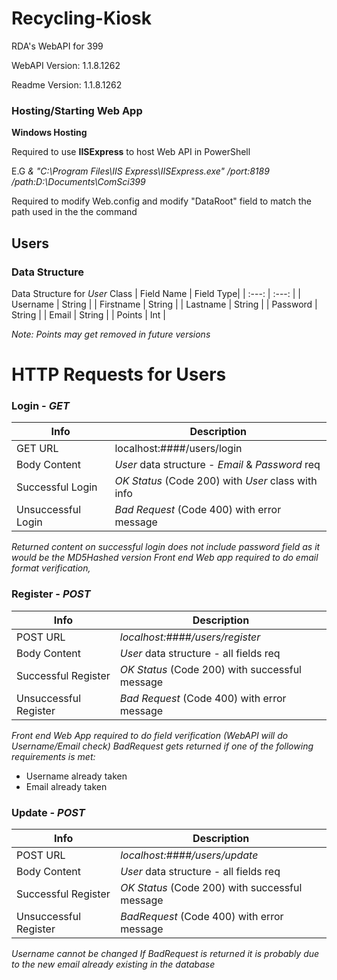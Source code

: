 

# Recycling-Kiosk
RDA's WebAPI for 399

WebAPI Version: 1.1.8.1262

Readme Version: 1.1.8.1262

### Hosting/Starting Web App
**Windows Hosting**

Required to use **IISExpress** to host Web API in PowerShell

E.G *& "C:\Program Files\IIS Express\IISExpress.exe" /port:8189 /path:D:\Documents\ComSci399*

Required to modify Web.config and modify "DataRoot" field to match the path used in the the command

## Users
### Data Structure
Data Structure for *User* Class
| Field Name | Field Type|
| :---: | :---: |
| Username | String |
| Firstname | String |
| Lastname | String |
| Password | String |
| Email | String |
| Points | Int |

*Note: Points may get removed in future versions*

# HTTP Requests for Users
### Login - *GET*
| Info  | Description |
| ------ | ------ |
| GET URL | localhost:####/users/login |
| Body Content | *User* data structure - *Email* & *Password* req |
| Successful Login | *OK Status* (Code 200) with *User* class with info |
| Unsuccessful Login | *Bad Request* (Code 400) with error message |

*Returned content on successful login does not include password field as it would be the MD5Hashed version*
*Front end Web app required to do email format verification,*

### Register - *POST*
| Info  | Description |
| ------ | ------ |
| POST URL | *localhost:####/users/register* |
| Body Content |  *User* data structure - all fields req |
| Successful Register | *OK Status* (Code 200) with successful message  |
| Unsuccessful Register | *Bad Request* (Code 400) with error message  |

*Front end Web App required to do field verification (WebAPI will do Username/Email check)*
*BadRequest gets returned if one of the following requirements is met:*
- Username already taken
- Email already taken

### Update - *POST*
| Info  | Description |
| ------ | ------ |
| POST URL | *localhost:####/users/update* |
| Body Content |  *User* data structure - all fields req |
| Successful Register | *OK Status* (Code 200) with successful message |
| Unsuccessful Register | *BadRequest* (Code 400) with error message |

*Username cannot be changed*
*If BadRequest is returned it is probably due to the new email already existing in the database*
